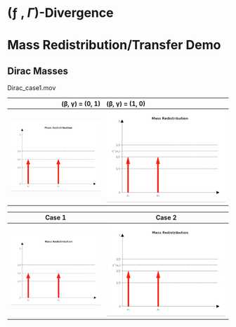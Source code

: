 # (ƒ , $\Gamma$)-Divergence

# Mass Redistribution/Transfer Demo
## Dirac Masses
Dirac_case1.mov

 (β, γ) = (0, 1)               |  (β, γ) = (1, 0)             
-----------------------------:|:----------------------------
![Alt-txt](gif/dirac/Dirac_case_1.gif)|![Alt-txt](gif/dirac/Dirac_case_2.gif)


 Case 1                               |  Case 2
:------------------------------------:|:-----------:
![Alt-txt](gif/dirac/Dirac_case_1.gif)|![Alt-txt](gif/dirac/Dirac_case_2.gif)
